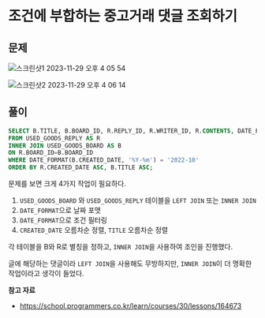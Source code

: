 # 조건에 부합하는 중고거래 댓글 조회하기

## 문제

![스크린샷1 2023-11-29 오후 4 05 54](https://github.com/Heo-y-y/development-blog/assets/112863029/7606fdf8-15b4-4564-ab87-b3a992f53278)

![스크린샷2 2023-11-29 오후 4 06 14](https://github.com/Heo-y-y/development-blog/assets/112863029/0667d9a4-d7da-468e-b161-9e556417ed03)

## 풀이

```sql
SELECT B.TITLE, B.BOARD_ID, R.REPLY_ID, R.WRITER_ID, R.CONTENTS, DATE_FORMAT(R.CREATED_DATE, '%Y-%m-%d') AS CREATED_DATE
FROM USED_GOODS_REPLY AS R
INNER JOIN USED_GOODS_BOARD AS B
ON R.BOARD_ID=B.BOARD_ID
WHERE DATE_FORMAT(B.CREATED_DATE, '%Y-%m') = '2022-10'
ORDER BY R.CREATED_DATE ASC, B.TITLE ASC;
```

문제를 보면 크게 4가지 작업이 필요하다.

1. `USED_GOODS_BOARD` 와 `USED_GOODS_REPLY` 테이블을 `LEFT JOIN` 또는 `INNER JOIN`
2. `DATE_FORMAT`으로 날짜 포맷
3. `DATE_FORMAT`으로 조건 필터링
4. `CREATED_DATE` 오름차순 정렬, `TITLE` 오름차순 정렬

각 테이블을 B와 R로 별칭을 정하고, `INNER JOIN`을 사용하여 조인을 진행했다.

글에 해당하는 댓글이라 `LEFT JOIN`을 사용해도 무방하지만, `INNER JOIN`이 더 명확한 작업이라고 생각이 들었다.

**참고 자료**

- <https://school.programmers.co.kr/learn/courses/30/lessons/164673>
